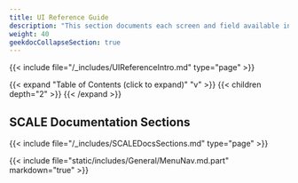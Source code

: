 ```yaml
---
title: UI Reference Guide
description: "This section documents each screen and field available in the SCALE interface. Articles are organized parallel to the SCALE interface layout."
weight: 40
geekdocCollapseSection: true
---
```


{{< include file="/_includes/UIReferenceIntro.md" type="page" >}}

{{< expand "Table of Contents (click to expand)" "v" >}}
{{< children depth="2" >}}
{{< /expand >}}

## SCALE Documentation Sections

{{< include file="/_includes/SCALEDocsSections.md" type="page" >}}

{{< include file="static/includes/General/MenuNav.md.part" markdown="true" >}}
